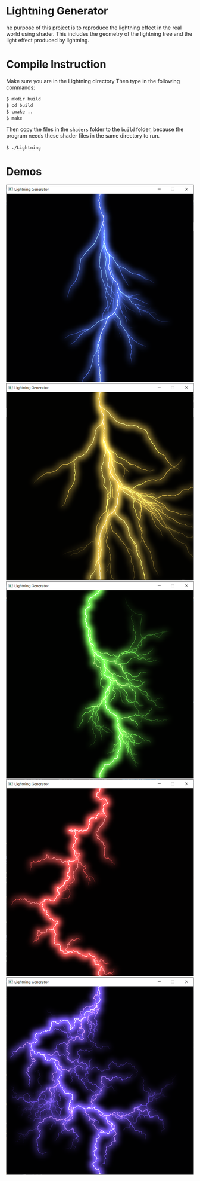 # Lightning Generator
he purpose of this project is to reproduce the lightning effect in the real world using shader. This includes the geometry of the lightning tree and the light effect produced by lightning. 

# Compile Instruction
Make sure you are in the Lightning directory
Then type in the following commands: 
```bash
$ mkdir build
$ cd build
$ cmake ..
$ make
```

Then copy the files in the `shaders` folder to the `build` folder, because the program needs these shader files in the same directory to run.

`$ ./Lightning`


# Demos
![](images/bloom2.png)
![](images/show0.png)
![](images/show1.png)
![](images/show2.png)
![](images/show3.png)